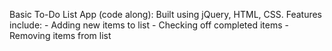 Basic To-Do List App (code along):
    Built using jQuery, HTML, CSS. 
    Features include:
        - Adding new items to list
        - Checking off completed items
        - Removing items from list